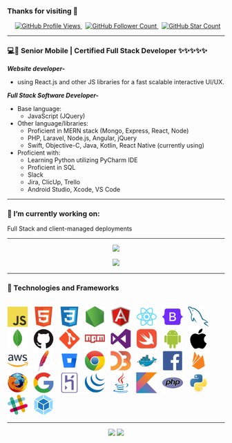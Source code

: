 ### Thanks for visiting 👋
<p align="center">
    <span>&nbsp;</span>
    <a href="https://github.com/curest0x1021/curest0x1021">
        <img src="https://pageview.vercel.app/?github_user=curest0x1021" alt="GitHub Profile Views" />
    </a>
    <span>&nbsp;</span>
    <a href="https://github.com/curest0x1021?tab=followers">
        <img src="https://img.shields.io/github/followers/curest0x1021?label=follow&style=flat&color=yellowgreen&logo=github" alt="GitHub Follower Count" />
    </a>
    <span>&nbsp;</span>
    <a href="https://github.com/curest0x1021?tab=stars">
        <img src="https://img.shields.io/github/stars/curest0x1021?style=flat&color=yellowgreen&logo=github" alt="GitHub Star Count" />
    </a>
</p>

---

### 💻📱 Senior Mobile | Certified Full Stack Developer ✨✨✨✨✨
<!--
***Logistics:***
- I have 12 years of experience in supply chain operations, with my primary account being responsible for is **Curest Health Inc**.
-->
***Website developer-***
- using React.js and other JS libraries for a fast scalable interactive UI/UX.

***Full Stack Software Developer-***
- Base language:
  - JavaScript (JQuery)
- Other language/libraries:
  - Proficient in MERN stack (Mongo, Express, React, Node)
  - PHP, Laravel, Node.js, Angular, jQuery
  - Swift, Objective-C, Java, Kotlin, React Native (currently using)
- Proficient with:
  - Learning Python utilizing PyCharm IDE
  - Proficient in SQL 
  - Slack
  - Jira, ClicUp, Trello
  - Android Studio, Xcode, VS Code

---

### 🔭 I’m currently working on:
Full Stack and client-managed deployments

---

<p align="center">
    <img src="https://github-readme-stats.vercel.app/api?username=curest0x1021&show_icons=true&theme=light&count_private=true&hide=contribs" />
</p>
<p align="center">
    <img src="https://github-readme-stats.vercel.app/api/top-langs/?username=curest0x1021&layout=compact" />
</p>
<!--
<p align="center">
    <img src="https://github-readme-stats.vercel.app/api/wakatime?username=curest0x1021" />
</p>
-->

---

### 🌱 Technologies and Frameworks

  <p>
    <br>
    <!-- JS -->
    <img src="https://raw.githubusercontent.com/devicons/devicon/master/icons/javascript/javascript-original.svg" width="48" alt="JS" />
    &nbsp;
    <!-- HTML5 -->
    <img src="https://raw.githubusercontent.com/devicons/devicon/master/icons/html5/html5-original.svg" width="48" alt="HTML5" />
    &nbsp;
    <!-- CSS3 -->
    <img src="https://raw.githubusercontent.com/devicons/devicon/master/icons/css3/css3-original.svg" width="48" alt="CSS3" />
    &nbsp;
    <!-- Node.js -->
    <img src="https://raw.githubusercontent.com/devicons/devicon/master/icons/nodejs/nodejs-original.svg" width="48" alt="Node.js" />
    &nbsp;
    <!-- Angular -->
    <img src="https://github.com/devicons/devicon/blob/master/icons/angularjs/angularjs-original.svg" width="48" alt="Angular" />
    &nbsp;
    <!-- React -->
    <img src="https://github.com/devicons/devicon/blob/master/icons/react/react-original.svg" width="48" alt="React" />
    &nbsp;
    <!-- Bootstrap -->
    <img src="https://github.com/devicons/devicon/blob/master/icons/bootstrap/bootstrap-plain.svg" width="48" alt="Bootstrap" />
    &nbsp;
    <!-- MySQL -->
    <img src="https://raw.githubusercontent.com/devicons/devicon/master/icons/mysql/mysql-original.svg" width="48" alt="MySQL" />
    &nbsp;
    <!-- MongoDB -->
    <img src="https://raw.githubusercontent.com/devicons/devicon/master/icons/mongodb/mongodb-original.svg" width="48" alt="MongoDB" />
    &nbsp;
    <!-- GitHub -->
    <img src="https://raw.githubusercontent.com/devicons/devicon/master/icons/github/github-original.svg" width="48" alt="GitHub" />
    &nbsp;
    <!-- Git -->
    <img src="https://raw.githubusercontent.com/devicons/devicon/master/icons/git/git-original.svg" width="48" alt="Git" />
    &nbsp;
    <!-- NPM -->
    <img src="https://raw.githubusercontent.com/devicons/devicon/master/icons/npm/npm-original-wordmark.svg" width="48" alt="NPM" />
    &nbsp;
    <!-- Visual Studio -->
    <img src="https://raw.githubusercontent.com/devicons/devicon/master/icons/visualstudio/visualstudio-plain.svg" width="48" alt="Visual Studio" />
    &nbsp;
    <!-- Swift -->
    <img src="https://github.com/devicons/devicon/blob/master/icons/swift/swift-original.svg" width="48" alt="Swift" />
    &nbsp;
    <!-- Android Studio -->
    <img src="https://raw.githubusercontent.com/devicons/devicon/master/icons/android/android-original.svg" width="48" alt="Android Studio" />
    &nbsp;
    <!-- Apple -->
    <img src="https://github.com/devicons/devicon/blob/master/icons/apple/apple-original.svg" width="48" alt="Apple" />
    &nbsp;
    <!-- Amazon Web Services -->
    <img src="https://github.com/devicons/devicon/blob/master/icons/amazonwebservices/amazonwebservices-original.svg" width="48" alt="Amazon Web Services" />
    &nbsp;
    <!-- Apache -->
    <img src="https://github.com/devicons/devicon/blob/master/icons/apache/apache-original.svg" width="48" alt="Apache" />
    &nbsp;
    <!-- Bitbucket -->
    <img src="https://github.com/devicons/devicon/blob/master/icons/bitbucket/bitbucket-original.svg" width="48" alt="Bitbucket" />
    &nbsp;
    <!-- Chrome -->
    <img src="https://github.com/devicons/devicon/blob/master/icons/chrome/chrome-original.svg" width="48" alt="Chrome" />
    &nbsp;
    <!-- D3.js -->
    <img src="https://github.com/devicons/devicon/blob/master/icons/d3js/d3js-original.svg" width="48" alt="D3.js" />
    &nbsp;
    <!-- Docker -->
    <img src="https://github.com/devicons/devicon/blob/master/icons/docker/docker-original.svg" width="48" alt="Docker" />
    &nbsp;
    <!-- Facebook -->
    <img src="https://github.com/devicons/devicon/blob/master/icons/facebook/facebook-original.svg" width="48" alt="Facebook" />
    &nbsp;
    <!-- Firebase -->
    <img src="https://github.com/devicons/devicon/blob/master/icons/firebase/firebase-plain.svg" width="48" alt="Firebase" />
    &nbsp;
    <!-- Firefox -->
    <img src="https://github.com/devicons/devicon/blob/master/icons/firefox/firefox-original.svg" width="48" alt="Firefox" />
    &nbsp;
    <!-- Google -->
    <img src="https://github.com/devicons/devicon/blob/master/icons/google/google-original.svg" width="48" alt="Google" />
    &nbsp;
    <!-- Heroku -->
    <img src="https://raw.githubusercontent.com/devicons/devicon/master/icons/heroku/heroku-original.svg" width="48" alt="Heroku" />
    &nbsp;
    <!-- jQuery -->
    <img src="https://raw.githubusercontent.com/devicons/devicon/master/icons/jquery/jquery-original.svg" width="48" alt="jQuery" />
    &nbsp;
    <!-- Java -->
    <img src="https://github.com/devicons/devicon/blob/master/icons/java/java-original.svg" width="48" alt="Java" />
    &nbsp;
    <!-- Kotlin -->
    <img src="https://github.com/devicons/devicon/blob/master/icons/kotlin/kotlin-original.svg" width="48" alt="Kotlin" />
    &nbsp;
    <!-- PHP -->
    <img src="https://github.com/devicons/devicon/blob/master/icons/php/php-original.svg" width="48" alt="PHP" />
    &nbsp;
    <!-- Python -->
    <img src="https://github.com/devicons/devicon/blob/master/icons/python/python-original.svg" width="48" alt="Python" />
    &nbsp;
    <!-- Slack -->
    <img src="https://github.com/devicons/devicon/blob/master/icons/slack/slack-original.svg" width="48" alt="Slack" />
    &nbsp;
    <!-- Webpack -->
    <img src="https://github.com/devicons/devicon/blob/master/icons/webpack/webpack-original.svg" width="48" alt="Webpack" />
    &nbsp;

   </p>
   
---

<!--
**curest0x1021/curest0x1021** is a ✨ _special_ ✨ repository because its `README.md` (this file) appears on your GitHub profile.

Here are some ideas to get you started:

- 🌱 I’m currently learning ...
- 👯 I’m looking to collaborate on ...
- 🤔 I’m looking for help with ...
- 💬 Ask me about ...
- 📫 How to reach me: ...
- 😄 Pronouns: ...
- ⚡ Fun fact: ...
-->

<div align="center">
    <img src="https://forthebadge.com/images/badges/built-with-love.svg" />
    <img src="https://forthebadge.com/images/badges/built-by-developers.svg" />
</div>
